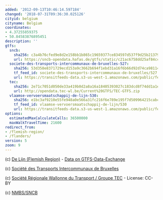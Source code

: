 ```yaml
---
added: '2012-09-13T10:46:14.597184'
changed: '2018-07-31T09:36:30.025126'
cityid: belgium
cityname: Belgium
coordinates:
- 4.37255859375
- 50.84583876895451
description: ''
gtfs:
  sncb:
    sha256: c3a4b76cfed9e8d2e158bb1b865c19659377ce834597d537f9d25b2137975faf
    url: https://sncb-opendata.hafas.de/gtfs/static/c21ac6758dd25af84cca5b707f3cb3de
  societe-des-transports-intercommunaux-de-bruxelles-527:
    sha256: 53d358e8371729ecd153a9c3662b694f1ebd31a16f6b66d92d74ca98114980af
    tf_feed_id: societe-des-transports-intercommunaux-de-bruxelles/527
    url: https://transitfeeds-data.s3-us-west-1.amazonaws.com/public/feeds/societe-des-transports-intercommunaux-de-bruxelles/527/20180325/gtfs.zip
  tec:
    sha256: 2e71c7051d050de33a419b0d2a8a16a18405393027c183dcd8f74dd1a1e4286c
    url: http://opendata.tec-wl.be/Current%20GTFS/TEC-GTFS.zip
  vlaamse-vervoersmaatschappij-de-lijn-530:
    sha256: e1bc3af9210e55fe948a0e566a31fc216f6e789e195f7d509964215cabc6ea01
    tf_feed_id: vlaamse-vervoersmaatschappij-de-lijn/530
    url: https://transitfeeds-data.s3-us-west-1.amazonaws.com/public/feeds/vlaamse-vervoersmaatschappij-de-lijn/530/20180327/gtfs.zip
options:
  estimatedMaxCalculateCalls: 36500000
  maxWalkTravelTime: 21600
redirect_from:
- /flemish-region/
- /flanders/
version: 5
zoom: 9
---
```


(c) [De Lijn (Flemish Region)](http://www.delijn.be/) - [Data on GTFS-Data-Exchange](http://www.gtfs-data-exchange.com/agency/de-lijn/)

(c) [Société des Transports Intercommunaux de Bruxelles](https://opendata.stib-mivb.be/)

(c) [Société Régionale Wallonne du Transport / Groupe TEC](https://opendata.digitalwallonia.be/dataset/donnees-tec/resource/0cd77130-2b03-491c-ab36-8cdef89b015d) - License: CC-BY

(c) [NMBS/SNCB](http://www.belgianrail.be/en/customer-service/FAQ/public-data.aspx)

